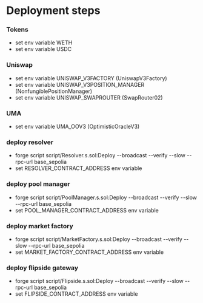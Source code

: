 # Deployment steps

### Tokens

- set env variable WETH
- set env variable USDC

### Uniswap

- set env variable UNISWAP_V3FACTORY (UniswapV3Factory)
- set env variable UNISWAP_V3POSITION_MANAGER (NonfungiblePositionManager)
- set env variable UNISWAP_SWAPROUTER (SwapRouter02)

### UMA

- set env variable UMA_OOV3 (OptimisticOracleV3)

### deploy resolver

- forge script script/Resolver.s.sol:Deploy --broadcast --verify --slow --rpc-url base_sepolia
- set RESOLVER_CONTRACT_ADDRESS env variable

### deploy pool manager

- forge script script/PoolManager.s.sol:Deploy --broadcast --verify --slow --rpc-url base_sepolia
- set POOL_MANAGER_CONTRACT_ADDRESS env variable

### deploy market factory

- forge script script/MarketFactory.s.sol:Deploy --broadcast --verify --slow --rpc-url base_sepolia
- set MARKET_FACTORY_CONTRACT_ADDRESS env variable

### deploy flipside gateway

- forge script script/Flipside.s.sol:Deploy --broadcast --verify --slow --rpc-url base_sepolia
- set FLIPSIDE_CONTRACT_ADDRESS env variable
